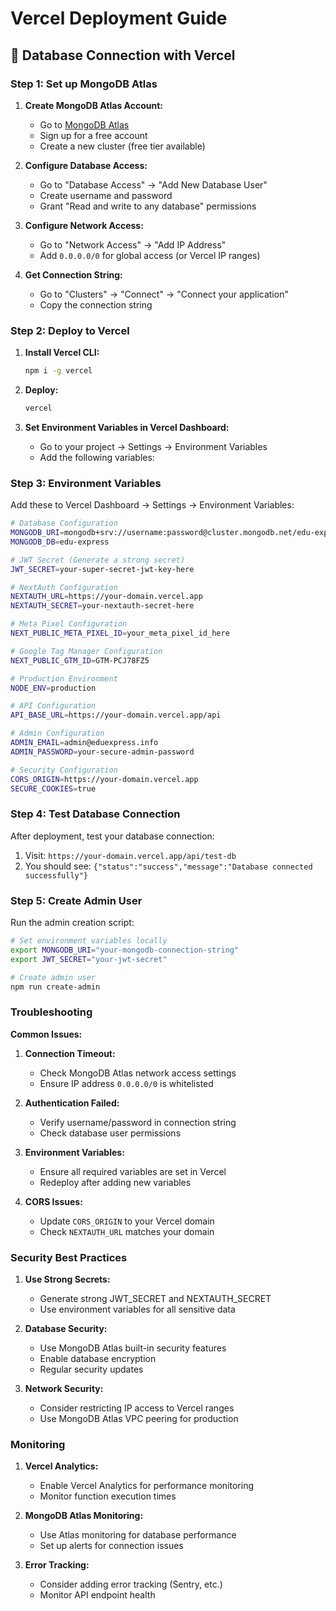 # Vercel Deployment Guide

## 🚀 Database Connection with Vercel

### Step 1: Set up MongoDB Atlas

1. **Create MongoDB Atlas Account:**
   - Go to [MongoDB Atlas](https://www.mongodb.com/atlas)
   - Sign up for a free account
   - Create a new cluster (free tier available)

2. **Configure Database Access:**
   - Go to "Database Access" → "Add New Database User"
   - Create username and password
   - Grant "Read and write to any database" permissions

3. **Configure Network Access:**
   - Go to "Network Access" → "Add IP Address"
   - Add `0.0.0.0/0` for global access (or Vercel IP ranges)

4. **Get Connection String:**
   - Go to "Clusters" → "Connect" → "Connect your application"
   - Copy the connection string

### Step 2: Deploy to Vercel

1. **Install Vercel CLI:**
   ```bash
   npm i -g vercel
   ```

2. **Deploy:**
   ```bash
   vercel
   ```

3. **Set Environment Variables in Vercel Dashboard:**
   - Go to your project → Settings → Environment Variables
   - Add the following variables:

### Step 3: Environment Variables

Add these to Vercel Dashboard → Settings → Environment Variables:

```bash
# Database Configuration
MONGODB_URI=mongodb+srv://username:password@cluster.mongodb.net/edu-express
MONGODB_DB=edu-express

# JWT Secret (Generate a strong secret)
JWT_SECRET=your-super-secret-jwt-key-here

# NextAuth Configuration
NEXTAUTH_URL=https://your-domain.vercel.app
NEXTAUTH_SECRET=your-nextauth-secret-here

# Meta Pixel Configuration
NEXT_PUBLIC_META_PIXEL_ID=your_meta_pixel_id_here

# Google Tag Manager Configuration
NEXT_PUBLIC_GTM_ID=GTM-PCJ78FZ5

# Production Environment
NODE_ENV=production

# API Configuration
API_BASE_URL=https://your-domain.vercel.app/api

# Admin Configuration
ADMIN_EMAIL=admin@eduexpress.info
ADMIN_PASSWORD=your-secure-admin-password

# Security Configuration
CORS_ORIGIN=https://your-domain.vercel.app
SECURE_COOKIES=true
```

### Step 4: Test Database Connection

After deployment, test your database connection:

1. Visit: `https://your-domain.vercel.app/api/test-db`
2. You should see: `{"status":"success","message":"Database connected successfully"}`

### Step 5: Create Admin User

Run the admin creation script:

```bash
# Set environment variables locally
export MONGODB_URI="your-mongodb-connection-string"
export JWT_SECRET="your-jwt-secret"

# Create admin user
npm run create-admin
```

### Troubleshooting

**Common Issues:**

1. **Connection Timeout:**
   - Check MongoDB Atlas network access settings
   - Ensure IP address `0.0.0.0/0` is whitelisted

2. **Authentication Failed:**
   - Verify username/password in connection string
   - Check database user permissions

3. **Environment Variables:**
   - Ensure all required variables are set in Vercel
   - Redeploy after adding new variables

4. **CORS Issues:**
   - Update `CORS_ORIGIN` to your Vercel domain
   - Check `NEXTAUTH_URL` matches your domain

### Security Best Practices

1. **Use Strong Secrets:**
   - Generate strong JWT_SECRET and NEXTAUTH_SECRET
   - Use environment variables for all sensitive data

2. **Database Security:**
   - Use MongoDB Atlas built-in security features
   - Enable database encryption
   - Regular security updates

3. **Network Security:**
   - Consider restricting IP access to Vercel ranges
   - Use MongoDB Atlas VPC peering for production

### Monitoring

1. **Vercel Analytics:**
   - Enable Vercel Analytics for performance monitoring
   - Monitor function execution times

2. **MongoDB Atlas Monitoring:**
   - Use Atlas monitoring for database performance
   - Set up alerts for connection issues

3. **Error Tracking:**
   - Consider adding error tracking (Sentry, etc.)
   - Monitor API endpoint health
